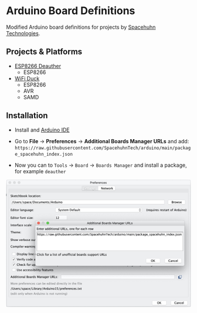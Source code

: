 # Arduino Board Definitions

Modified Arduino board definitions for projects by [Spacehuhn Technologies](https://github.com/spacehuhntech/).  

## Projects & Platforms

* [ESP8266 Deauther](https://github.com/spacehuhntech/esp8266_deauther)
  * ESP8266
* [WiFi Duck](https://github.com/spacehuhntech/wifiduck)
  * ESP8266
  * AVR
  * SAMD

## Installation

* Install and [Arduino IDE](https://www.arduino.cc/en/Main/Software)  

* Go to **File** -> **Preferences** -> **Additional Boards Manager URLs** and add:  
   `https://raw.githubusercontent.com/SpacehuhnTech/arduino/main/package_spacehuhn_index.json`  
   
* Now you can to `Tools` -> `Board` -> `Boards Manager` and install a package, for example `deauther`

![Arduino screenshot add board manager URL](img/addurl.png)
